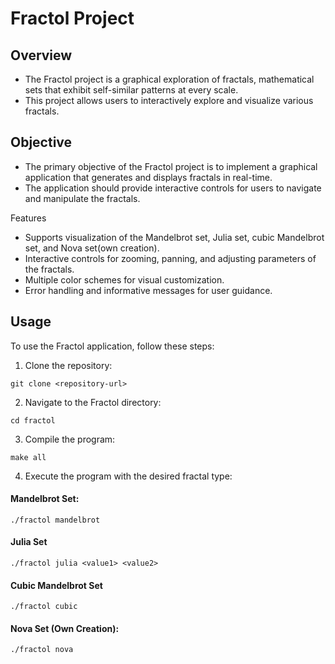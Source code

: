 # Fractol Project
## Overview
- The Fractol project is a graphical exploration of fractals, mathematical sets that exhibit self-similar patterns at every scale.
- This project allows users to interactively explore and visualize various fractals.

## Objective
- The primary objective of the Fractol project is to implement a graphical application that generates and displays fractals in real-time.  
- The application should provide interactive controls for users to navigate and manipulate the fractals.

Features
- Supports visualization of the Mandelbrot set, Julia set, cubic Mandelbrot set, and Nova set(own creation).
- Interactive controls for zooming, panning, and adjusting parameters of the fractals.
- Multiple color schemes for visual customization.
- Error handling and informative messages for user guidance.

## Usage
To use the Fractol application, follow these steps:

1. Clone the repository:
```
git clone <repository-url>
```
2. Navigate to the Fractol directory:
```
cd fractol
```
3. Compile the program:
```
make all
```
4. Execute the program with the desired fractal type:
#### Mandelbrot Set:
```
./fractol mandelbrot
```
#### Julia Set
```
./fractol julia <value1> <value2>
```
#### Cubic Mandelbrot Set
```
./fractol cubic
```
#### Nova Set (Own Creation):
```
./fractol nova
```

